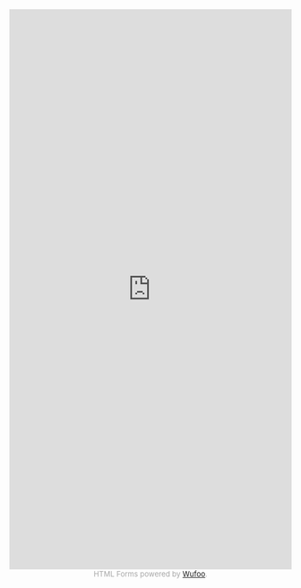 <iframe height="1000" allowTransparency="true" frameborder="0" scrolling="no" style="width:100%;border:none"  src="https://fghny.wufoo.com/embed/z122z3db0p6t8cs/"><a href="https://fghny.wufoo.com/forms/z122z3db0p6t8cs/">Fill out my Wufoo form!</a></iframe><div id="wuf-adv" style="font-family:inherit;font-size: small;color:#a7a7a7;text-align:center;display:block;">HTML Forms powered by <a href="http://www.wufoo.com">Wufoo</a>.</div>

